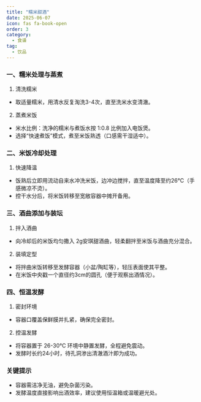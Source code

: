 ```yaml
---
title: "糯米甜酒"
date: 2025-06-07
icon: fas fa-book-open
order: 3
category:
  - 食谱
tag:
  - 饮品
---
```


### 一、糯米处理与蒸煮

1. 清洗糯米
- 取适量糯米，用清水反复淘洗3-4次，直至洗米水变清澈。

2. 蒸煮米饭
- 米水比例：洗净的糯米与煮饭水按 1:0.8 比例加入电饭煲。
- 选择“快速煮饭”模式，煮至米饭熟透（口感需干湿适中）。

### 二、米饭冷却处理

1. 快速降温
- 饭熟后立即用流动自来水冲洗米饭，边冲边搅拌，直至温度降至约26℃（手感微凉不烫）。
- 控干水分后，将米饭转移至宽敞容器中摊开备用。

### 三、酒曲添加与装坛

1. 拌入酒曲
- 向冷却后的米饭均匀撒入 2g安琪甜酒曲，轻柔翻拌至米饭与酒曲充分混合。

2. 装填定型

- 将拌曲米饭转移至发酵容器（小盆/陶缸等），轻压表面使其平整。
- 在米饭中央戳一个直径约3cm的圆孔（便于观察出酒情况）。

### 四、恒温发酵

1. 密封环境
- 容器口覆盖保鲜膜并扎紧，确保完全密封。

2. 控温发酵
- 将容器置于 26-30℃ 环境中静置发酵，全程避免震动。
- 发酵时长约24小时，待孔洞渗出清澈酒汁即为成功。

### 关键提示

- 容器需洁净无油，避免杂菌污染。
- 发酵温度直接影响出酒效率，建议使用恒温箱或温暖避光处。
